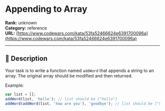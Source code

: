 # Appending to Array

**Rank:** unknown  
**Category:** reference  
**URL:** [https://www.codewars.com/kata/53fa52466624e6391700096a](https://www.codewars.com/kata/53fa52466624e6391700096a)

---

## 📝 Description

Your task is to write a function named ``addWord`` that appends a string to an array. The original array should be modified and then returned.

Example:

```javascript
var list = [];
addWord(list, 'hello'); // list should be ["hello"]
addWord(addWord(list, 'how are you'), 'goodbye'); // list should be ["hello","how are you","goodbye"]
```
